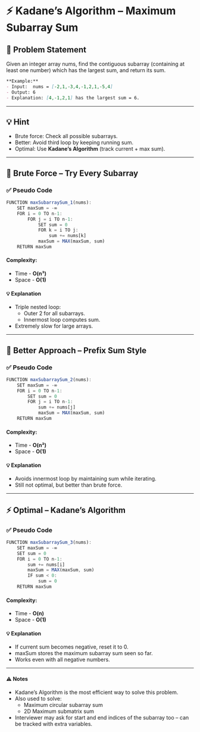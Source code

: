 # ⚡ Kadane’s Algorithm – Maximum Subarray Sum

## 🧩 Problem Statement
Given an integer array nums, find the contiguous subarray (containing at least one number) which has the largest sum, and return its sum.

```markdown
**Example:**
- Input:  nums = [-2,1,-3,4,-1,2,1,-5,4]
- Output: 6
- Explanation: [4,-1,2,1] has the largest sum = 6.
```

---

## 💡 Hint
- Brute force: Check all possible subarrays.
- Better: Avoid third loop by keeping running sum.
- Optimal: Use **Kadane’s Algorithm** (track current + max sum).

---

## 🧱 Brute Force – Try Every Subarray
### ✅ Pseudo Code
```js
FUNCTION maxSubarraySum_1(nums):
    SET maxSum = -∞
    FOR i = 0 TO n-1:
        FOR j = i TO n-1:
            SET sum = 0
            FOR k = i TO j:
                sum += nums[k]
            maxSum = MAX(maxSum, sum)
    RETURN maxSum
```
#### Complexity:
- Time - **O(n³)**
- Space - **O(1)**
#### 💡 Explanation
- Triple nested loop:
    - Outer 2 for all subarrays.
    - Innermost loop computes sum.
- Extremely slow for large arrays.

---

## 🧠 Better Approach – Prefix Sum Style
### ✅ Pseudo Code
```js
FUNCTION maxSubarraySum_2(nums):
    SET maxSum = -∞
    FOR i = 0 TO n-1:
        SET sum = 0
        FOR j = i TO n-1:
            sum += nums[j]
            maxSum = MAX(maxSum, sum)
    RETURN maxSum
```
#### Complexity:
- Time - **O(n²)**
- Space - **O(1)**
#### 💡 Explanation
- Avoids innermost loop by maintaining sum while iterating.
- Still not optimal, but better than brute force.

---

## ⚡ Optimal – Kadane’s Algorithm
### ✅ Pseudo Code
```js
FUNCTION maxSubarraySum_3(nums):
    SET maxSum = -∞
    SET sum = 0
    FOR i = 0 TO n-1:
        sum += nums[i]
        maxSum = MAX(maxSum, sum)
        IF sum < 0:
            sum = 0
    RETURN maxSum
```
#### Complexity:
- Time - **O(n)**
- Space - **O(1)**
#### 💡 Explanation
- If current sum becomes negative, reset it to 0.
- maxSum stores the maximum subarray sum seen so far.
- Works even with all negative numbers.

---

#### ⚠️ Notes
- Kadane’s Algorithm is the most efficient way to solve this problem.
- Also used to solve:
    - Maximum circular subarray sum
    - 2D Maximum submatrix sum
- Interviewer may ask for start and end indices of the subarray too – can be tracked with extra variables.